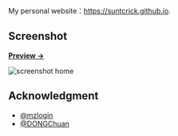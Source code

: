 My personal website：<https://suntcrick.github.io>.

## Screenshot

**[Preview &rarr;](https://suntcrick.github.io)**

![screenshot home](https://suntcrick.github.io/images/home/home.png)


## Acknowledgment
- [@mzlogin](https://github.com/mzlogin/mzlogin.github.io)
- [@DONGChuan](https://dongchuan.github.io)
